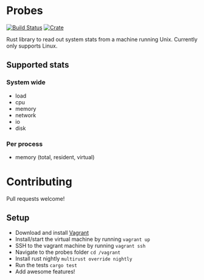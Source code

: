 # Probes

[![Build Status](https://travis-ci.org/appsignal/probes-rs.svg?branch=master)](https://travis-ci.org/appsignal/probes-rs)
[![Crate](http://meritbadge.herokuapp.com/probes)](https://crates.io/crates/probes)

Rust library to read out system stats from a machine running Unix.
Currently only supports Linux.

## Supported stats

### System wide

* load
* cpu
* memory
* network
* io
* disk

### Per process

* memory (total, resident, virtual)

# Contributing

Pull requests welcome!

## Setup

* Download and install [Vagrant](https://www.vagrantup.com/)
* Install/start the virtual machine by running `vagrant up`
* SSH to the vagrant machine by running `vagrant ssh`
* Navigate to the probes folder `cd /vagrant`
* Install rust nightly `multirust override nightly`
* Run the tests `cargo test`
* Add awesome features!
